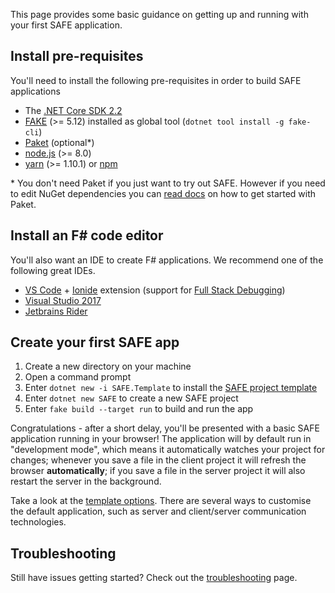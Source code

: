 This page provides some basic guidance on getting up and running with your first SAFE application.

## Install pre-requisites

You'll need to install the following pre-requisites in order to build SAFE applications

* The [.NET Core SDK 2.2](https://www.microsoft.com/net/download/)
* [FAKE](https://fake.build/) (>= 5.12) installed as global tool (`dotnet tool install -g fake-cli`)
* [Paket](https://fsprojects.github.io/Paket) (optional\*)
* [node.js](https://nodejs.org/) (>= 8.0)
* [yarn](https://yarnpkg.com/) (>= 1.10.1) or [npm](https://www.npmjs.com/)

\* You don't need Paket if you just want to try out SAFE. However if you need to edit NuGet dependencies you can [read docs](https://fsprojects.github.io/Paket/getting-started.html) on how to get started with Paket.

## Install an F# code editor

You'll also want an IDE to create F# applications. We recommend one of the following great IDEs.

* [VS Code](https://code.visualstudio.com/) + [Ionide](https://github.com/ionide/ionide-vscode-fsharp) extension (support for [Full Stack Debugging](feature-debugging.md))
* [Visual Studio 2017](https://www.visualstudio.com/downloads/)
* [Jetbrains Rider](https://www.jetbrains.com/rider/)

## Create your first SAFE app

1. Create a new directory on your machine
2. Open a command prompt
3. Enter `dotnet new -i SAFE.Template` to install the [SAFE project template](template-overview.md)
4. Enter `dotnet new SAFE` to create a new SAFE project
5. Enter `fake build --target run` to build and run the app

Congratulations - after a short delay, you'll be presented with a basic SAFE application running in your browser! The application will by default run in "development mode", which means it automatically watches your project for changes; whenever you save a file in the client project it will refresh the browser **automatically**; if you save a file in the server project it will also restart the server in the background.

Take a look at the [template options](template-overview.md#template-options). There are several ways to customise the default application, such as server and client/server communication technologies.

## Troubleshooting
Still have issues getting started? Check out the [troubleshooting](faq-troubleshooting.md) page.
